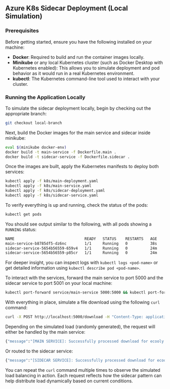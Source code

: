 ## Azure K8s Sidecar Deployment (Local Simulation)

### Prerequisites

Before getting started, ensure you have the following installed on your machine:

- **Docker**: Required to build and run the container images locally.  
- **Minikube** or any local Kubernetes cluster (such as Docker Desktop with Kubernetes enabled): This allows you to simulate deployment and pod behavior as it would run in a real Kubernetes environment.  
- **kubectl**: The Kubernetes command-line tool used to interact with your cluster.

### Running the Application Locally

To simulate the sidecar deployment locally, begin by checking out the appropriate branch:

```bash
git checkout local-branch
```

Next, build the Docker images for the main service and sidecar inside minikube:

```bash
eval $(minikube docker-env) 
docker build -t main-service -f Dockerfile.main .
docker build -t sidecar-service -f Dockerfile.sidecar .
```

Once the images are built, apply the Kubernetes manifests to deploy both services:

```bash
kubectl apply -f k8s/main-deployment.yaml
kubectl apply -f k8s/main-service.yaml
kubectl apply -f k8s/sidecar-deployment.yaml
kubectl apply -f k8s/sidecar-service.yaml
```

To verify everything is up and running, check the status of the pods:

```bash
kubectl get pods
```

You should see output similar to the following, with all pods showing a `RUNNING` status:

```bash
NAME                               READY   STATUS    RESTARTS   AGE
main-service-b8785df5-dz6nc        1/1     Running   0          38s
sidecar-service-5654b56559-659v4   1/1     Running   0          24m
sidecar-service-5654b56559-p85cr   1/1     Running   0          24m
```

For deeper insight, you can inspect logs with `kubectl logs <pod-name>` or get detailed information using `kubectl describe pod <pod-name>`.

To interact with the services, forward the main service to port 5000 and the sidecar service to port 5001 on your local machine:

```bash
kubectl port-forward service/main-service 5000:5000 && kubectl port-forward service/sidecar-service 5001:5000
```

With everything in place, simulate a file download using the following `curl` command:

```bash
curl -X POST http://localhost:5000/download -H "Content-Type: application/json" -d '{"filename": "ecooly.png"}'
```

Depending on the simulated load (randomly generated), the request will either be handled by the main service:

```bash
{"message":"[MAIN SERVICE]: Successfully processed download for ecooly.png. Number of active requests is 25"}
```

Or routed to the sidecar service:

```bash
{"message":"[SIDECAR SERVICE]: Successfully processed download for ecooly.png. Received active requests: 49"}
```

You can repeat the `curl` command multiple times to observe the simulated load balancing in action. Each request reflects how the sidecar pattern can help distribute load dynamically based on current conditions.